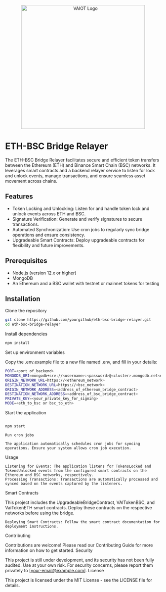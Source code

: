 <div align="center">
    <img src="assets/vaiotLogo.svg" alt="VAIOT Logo" width="400"/>
</div>

# ETH-BSC Bridge Relayer

The ETH-BSC Bridge Relayer facilitates secure and efficient token transfers between the Ethereum (ETH) and Binance Smart Chain (BSC) networks. It leverages smart
contracts and a backend relayer service to listen for lock and unlock events, manage transactions, and ensure seamless asset movement across chains.

## Features

<ul>
    <li>Token Locking and Unlocking: Listen for and handle token lock and unlock events across ETH and BSC.</li>
    <li>Signature Verification: Generate and verify signatures to secure transactions.</li>
    <li>Automated Synchronization: Use cron jobs to regularly sync bridge operations and ensure consistency.</li>
    <li>Upgradeable Smart Contracts: Deploy upgradeable contracts for flexibility and future improvements.</li>
</ul>

## Prerequisites

<ul>
    <li>Node.js (version 12.x or higher)</li>
    <li>MongoDB</li>
    <li>An Ethereum and a BSC wallet with testnet or mainnet tokens for testing</li>
</ul>

## Installation

Clone the repository

```bash
git clone https://github.com/yourgithub/eth-bsc-bridge-relayer.git
cd eth-bsc-bridge-relayer
```

Install dependencies

```bash
npm install
```

Set up environment variables

Copy the .env.example file to a new file named .env, and fill in your details:

```bash
PORT=<port_of_backend>
MONGODB_URI=mongodb+srv://<username>:<password>@<cluster>.mongodb.net<dbname>
ORIGIN_NETWORK_URL=https://<ethereum_network>
DESTINATION_NETWORK_URL=https://<bsc_network>
ORIGIN_NETWORK_ADDRESS=<address_of_ethereum_bridge_contract>
DESTINATION_NETWORK_ADDRESS=<address_of_bsc_bridge_contract>
PRIVATE_KEY=<your_private_key_for_signing>
MODE=<eth_to_bsc or bsc_to_eth>
```

Start the application

```bash

npm start

```

    Run cron jobs

    The application automatically schedules cron jobs for syncing operations. Ensure your system allows cron job execution.

Usage

    Listening for Events: The application listens for TokensLocked and TokensUnlocked events from the configured smart contracts on the Ethereum and BSC networks, respectively.
    Processing Transactions: Transactions are automatically processed and synced based on the events captured by the listeners.

Smart Contracts

This project includes the UpgradeableBridgeContract, VAITokenBSC, and VaiTokenETH smart contracts. Deploy these contracts on the respective networks before using the bridge.

    Deploying Smart Contracts: Follow the smart contract documentation for deployment instructions.

Contributing

Contributions are welcome! Please read our Contributing Guide for more information on how to get started.
Security

This project is still under development, and its security has not been fully audited. Use at your own risk. For security concerns, please report them privately to [your-email@example.com].
License

This project is licensed under the MIT License - see the LICENSE file for details.

```

```
